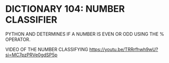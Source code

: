 # DICTIONARY 104: NUMBER CLASSIFIER
PYTHON AND DETERMINES IF A NUMBER IS EVEN OR ODD USING THE % OPERATOR.

VIDEO OF THE NUMBER CLASSIFYING 
https://youtu.be/TRRrfhwh9wU?si=MC7pzPRVe0gdSP5p
